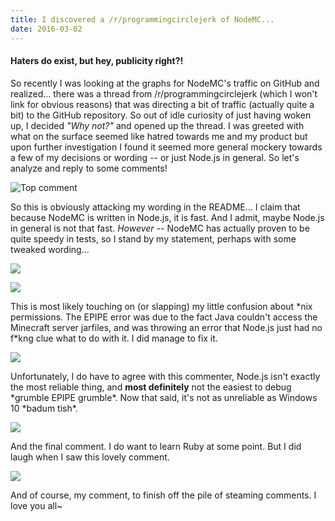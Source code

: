 ```yaml
---
title: I discovered a /r/programmingcirclejerk of NodeMC...
date: 2016-03-02
---
```


#### Haters do exist, but hey, publicity right?!

So recently I was looking at the graphs for NodeMC's
traffic on GitHub and realized... there was a thread from
/r/programmingcirclejerk (which I won't link for obvious reasons) that
was directing a bit of traffic (actually quite a bit) to the GitHub
repository. So out of idle curiosity of just having woken up, I decided
*"Why not?"* and opened up the thread. I was greeted with what on the
surface seemed like hatred towards me and my product but upon further
investigation I found it seemed more general mockery towards a few of my
decisions or wording -- or just Node.js in general. So let's analyze
and reply to some comments!

![Top comment](https://cdn-images-1.medium.com/max/800/1*lK1kKdzGiKVu0pyf0PYGGQ.png)

So this is obviously attacking my wording in the README... I claim that
because NodeMC is written in Node.js, it is fast. And I admit, maybe
Node.js in general is not that fast. *However* -- NodeMC has actually
proven to be quite speedy in tests, so I stand by my statement, perhaps
with some tweaked wording...

![](https://cdn-images-1.medium.com/max/800/1*z7IAUMH05TmOiJPrb1Y_Rg.png)

![](https://cdn-images-1.medium.com/max/800/1*xWqHee4G3FlMGeZnZaN57Q.png)

This is most likely touching on (or slapping) my little confusion about
\*nix permissions. The EPIPE error was due to the fact Java couldn't
access the Minecraft server jarfiles, and was throwing an error that
Node.js just had no f\*kng clue what to do with it. I did manage to fix
it.

![](https://cdn-images-1.medium.com/max/800/1*Hcwl8cD1kWwns5lqgpoebg.png)

Unfortunately, I do have to agree with this commenter, Node.js isn't
exactly the most reliable thing, and **most definitely** not the easiest
to debug \*grumble EPIPE grumble\*. Now that said, it's not as
unreliable as Windows 10 \*badum tish\*.

![](https://cdn-images-1.medium.com/max/800/1*QGsJMCN-p0QagVKINTKjvg.png)

And the final comment. I do want to learn Ruby at some point. But I did
laugh when I saw this lovely comment.

![](https://cdn-images-1.medium.com/max/800/1*rIupWDN17_YNRPbrcHt5aA.png)

And of course, my comment, to finish off the pile of steaming comments.
I love you all\~
